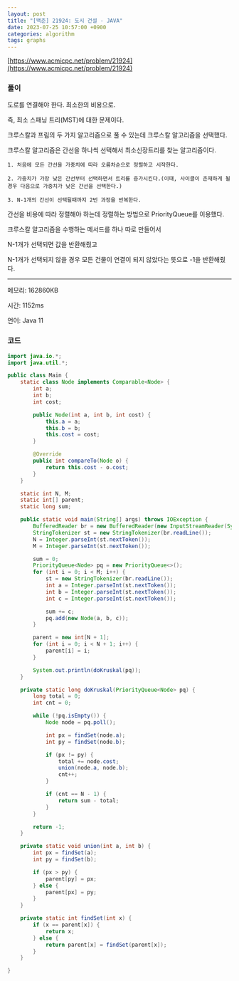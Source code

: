 ```yaml
---
layout: post
title: "[백준] 21924: 도시 건설 - JAVA"
date: 2023-07-25 10:57:00 +0900
categories: algorithm
tags: graphs
---
```


[https://www.acmicpc.net/problem/21924](https://www.acmicpc.net/problem/21924)

### 풀이

도로를 연결해야 한다. 최소한의 비용으로.

즉, 최소 스패닝 트리(MST)에 대한 문제이다.

크루스칼과 프림의 두 가지 알고리즘으로 풀 수 있는데 크루스칼 알고리즘을 선택했다.

크루스칼 알고리즘은 간선을 하나씩 선택해서 최소신장트리를 찾는 알고리즘이다.

    1. 처음에 모든 간선을 가중치에 따라 오름차순으로 정렬하고 시작한다.

    2. 가중치가 가장 낮은 간선부터 선택하면서 트리를 증가시킨다.(이때, 사이클이 존재하게 될 경우 다음으로 가중치가 낮은 간선을 선택한다.)

    3. N-1개의 간선이 선택될때까지 2번 과정을 반복한다.

간선을 비용에 따라 정렬해야 하는데 정렬하는 방법으로 PriorityQueue를 이용했다.

크루스칼 알고리즘을 수행하는 메서드를 하나 따로 만들어서

N-1개가 선택되면 값을 반환해줬고

N-1개가 선택되지 않을 경우 모든 건물이 연결이 되지 않았다는 뜻으로 -1을 반환해줬다.

---

메모리: 162860KB

시간: 1152ms

언어: Java 11

### 코드

```java
import java.io.*;
import java.util.*;

public class Main {
    static class Node implements Comparable<Node> {
        int a;
        int b;
        int cost;

        public Node(int a, int b, int cost) {
            this.a = a;
            this.b = b;
            this.cost = cost;
        }

        @Override
        public int compareTo(Node o) {
            return this.cost - o.cost;
        }
    }

    static int N, M;
    static int[] parent;
    static long sum;

    public static void main(String[] args) throws IOException {
        BufferedReader br = new BufferedReader(new InputStreamReader(System.in));
        StringTokenizer st = new StringTokenizer(br.readLine());
        N = Integer.parseInt(st.nextToken());
        M = Integer.parseInt(st.nextToken());

        sum = 0;
        PriorityQueue<Node> pq = new PriorityQueue<>();
        for (int i = 0; i < M; i++) {
            st = new StringTokenizer(br.readLine());
            int a = Integer.parseInt(st.nextToken());
            int b = Integer.parseInt(st.nextToken());
            int c = Integer.parseInt(st.nextToken());

            sum += c;
            pq.add(new Node(a, b, c));
        }

        parent = new int[N + 1];
        for (int i = 0; i < N + 1; i++) {
            parent[i] = i;
        }

        System.out.println(doKruskal(pq));
    }

    private static long doKruskal(PriorityQueue<Node> pq) {
        long total = 0;
        int cnt = 0;

        while (!pq.isEmpty()) {
            Node node = pq.poll();

            int px = findSet(node.a);
            int py = findSet(node.b);

            if (px != py) {
                total += node.cost;
                union(node.a, node.b);
                cnt++;
            }

            if (cnt == N - 1) {
                return sum - total;
            }
        }

        return -1;
    }

    private static void union(int a, int b) {
        int px = findSet(a);
        int py = findSet(b);

        if (px > py) {
            parent[py] = px;
        } else {
            parent[px] = py;
        }
    }

    private static int findSet(int x) {
        if (x == parent[x]) {
            return x;
        } else {
            return parent[x] = findSet(parent[x]);
        }
    }

}
```
